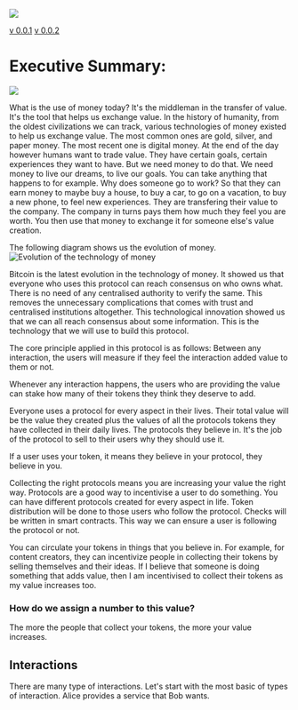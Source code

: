 ![](https://badgen.net/badge/Version/v0.0.2/green)

[v 0.0.1](https://github.com/AireshBhat/TransferOfValue/blob/main/Versions/v0.0.1.md)
[v 0.0.2](https://github.com/AireshBhat/TransferOfValue/blob/main/Versions/v0.0.2.md)

# Executive Summary:

![](https://badgen.net/badge/Version/v0.0.2/green)

What is the use of money today?
It's the middleman in the transfer of value. It's the tool that helps us exchange value. In the history of humanity, from the oldest civilizations we can track, various technologies of money existed to help us exchange value. The most common ones are gold, silver, and paper money. The most recent one is digital money.
At the end of the day however humans want to trade value. They have certain goals, certain experiences they want to have. But we need money to do that. We need money to live our dreams, to live our goals.
You can take anything that happens to for example. 
Why does someone go to work?
So that they can earn money to maybe buy a house, to buy a car, to go on a vacation, to buy a new phone, to feel new experiences. They are transfering their value to the company. The company in turns pays them how much they feel you are worth. You then use that money to exchange it for someone else's value creation.

The following diagram shows us the evolution of money.
![Evolution of the technology of money](https://github.com/AireshBhat/TransferOfValue/blob/main/assets/TransferOfValue.png)

Bitcoin is the latest evolution in the technology of money. It showed us that everyone who uses this protocol can reach consensus on who owns what. There is no need of any centralised authority to verify the same. This removes the unnecessary complications that comes with trust and centralised institutions altogether.
This technological innovation showed us that we can all reach consensus about some information. This is the technology that we will use to build this protocol.

The core principle applied in this protocol is as follows:
Between any interaction, the users will measure if they feel the interaction added value to them or not.

Whenever any interaction happens, the users who are providing the value can stake how many of their tokens they think they deserve to add.

Everyone uses a protocol for every aspect in their lives. Their total value will be the value they created plus the values of all the protocols tokens they have collected in their daily lives. The protocols they believe in. It's the job of the protocol to sell to their users why they should use it.

If a user uses your token, it means they believe in your protocol, they believe in you.

Collecting the right protocols means you are increasing your value the right way. Protocols are a good way to incentivise a user to do something. You can have different protocols created for every aspect in life. Token distribution will be done to those users who follow the protocol. Checks will be written in smart contracts. This way we can ensure a user is following the protocol or not.

You can circulate your tokens in things that you believe in. For example, for content creators, they can incentivize people in collecting their tokens by selling themselves and their ideas. If I believe that someone is doing something that adds value, then I am incentivised to collect their tokens as my value increases too.

### How do we assign a number to this value?
The more the people that collect your tokens, the more your value increases. 

## Interactions

There are many type of interactions. Let's start with the most basic of types of interaction. Alice provides a service that Bob wants.


